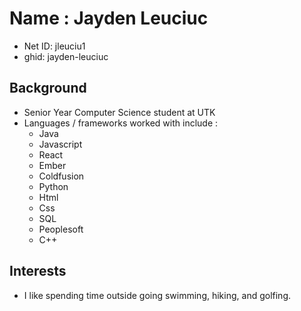 # Name : Jayden Leuciuc

- Net ID: jleuciu1
- ghid: jayden-leuciuc 

## Background 
- Senior Year Computer Science student at UTK
- Languages / frameworks worked with include :
    - Java
    - Javascript
    - React
    - Ember
    - Coldfusion
    - Python
    - Html
    - Css
    - SQL
    - Peoplesoft
    - C++

## Interests

- I like spending time outside going swimming, hiking, and golfing.